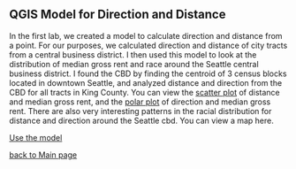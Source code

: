 ## QGIS Model for Direction and Distance
In the first lab, we created a model to calculate direction and distance from a point. 
For our purposes, we calculated direction and distance of city tracts from a central business district. 
I then used this model to look at the distribution of median gross rent and race around the Seattle central business district. I found the CBD by finding the centroid of 3 census blocks located in downtown Seattle, and analyzed distance and direction from the CBD for all tracts in King County. You can view the [scatter plot](https://github.com/caseylilley/caseylilley.github.io/blob/master/scatter_distance.html) of distance and median gross rent, and the [polar plot]() of direction and median gross rent. There are also very interesting patterns in the racial distribution for distance and direction around the Seattle cbd. You can view a map here. 

[Use the model](https://github.com/caseylilley/caseylilley.github.io/blob/master/distance_from_point.model3)

[back to Main page](README.md)
